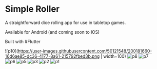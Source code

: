 # Simple Roller

A straightforward dice rolling app for use in tabletop games.

Available for Android (and coming soon to IOS)

Built with #Flutter

![p10](https://user-images.githubusercontent.com/50121548/200181660-16d6ae85-dc36-4177-8a61-215792fbed3b.png | width=100)
![p8](https://user-images.githubusercontent.com/50121548/200181662-3a7554b8-d3c0-4d9e-b419-9c4be31c66d5.png)
![p7](https://user-images.githubusercontent.com/50121548/200181663-05bbbb63-e17a-414a-a172-3a5baf419d74.png)
![p6](https://user-images.githubusercontent.com/50121548/200181664-86210707-e30b-49ea-9861-14b30718cffa.png)
![p5](https://user-images.githubusercontent.com/50121548/200181667-30217991-f71b-4f2b-bab1-44fdb6797062.png)
![p3](https://user-images.githubusercontent.com/50121548/200181668-cea9b755-66c1-422c-be71-d4b1c9f90905.png)
![p2](https://user-images.githubusercontent.com/50121548/200181669-4af6e4fa-085c-4dc5-add5-5aef88e4938c.png)
![p1](https://user-images.githubusercontent.com/50121548/200181671-eefa38d7-93e8-4d9a-accd-0f2a5e7197ea.png)

